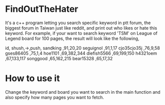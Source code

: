 FindOutTheHater
===============
It's a c++ program letting you search specific keyword in ptt forum, the biggest forum in Taiwan just like reddit,
and print out who likes or hate this keyword.
For example, if your want to search keyword 'TSM' on League of Legend board for 100 pages, the result will look like the following,

id,         shush,->,push,
sandking    ,91,20,20
seguignol   ,91,1,17
cjo35cjo35j ,76,9,58
gses86405   ,75,1,4
hoe1101     ,69,382,344
diefish5566 ,69,199,150
h4321oem    ,67,133,117
songgood    ,65,162,215
bear15328   ,65,17,32

How to use it
===============
Change the keyword and board you want to search in the main function and also specify how many pages
you want to fetch. 

